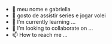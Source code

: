 - 👋 meu nome e gabriella  
- 👀 gosto de assistir series e jogar volei
- 🌱 I’m currently learning ...
- 💞️ I’m looking to collaborate on ...
- 📫 How to reach me ...

<!---
gabriellazanetigomes/gabriellazanetigomes is a ✨ special ✨ repository because its `README.md` (this file) appears on your GitHub profile.
You can click the Preview link to take a look at your changes.
--->
